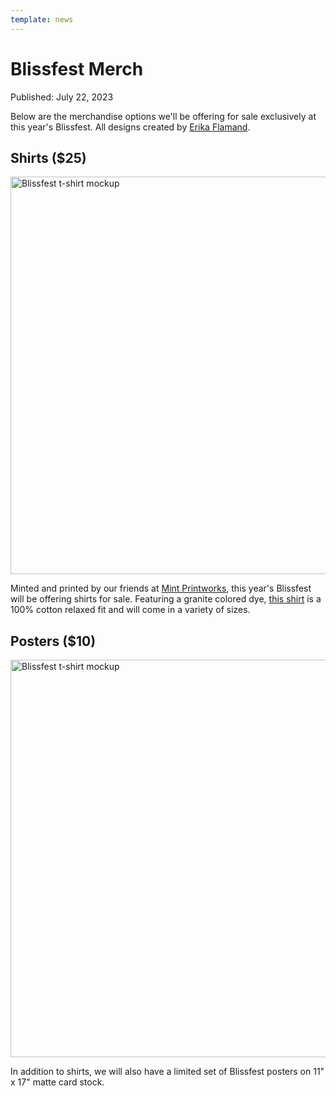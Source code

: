 ```yaml
---
template: news
---
```


# Blissfest Merch

<span class="publish-date">Published: July 22, 2023</span>

Below are the merchandise options we'll be offering for sale exclusively at this year's Blissfest.  All designs created by [Erika Flamand](https://www.behance.net/eflamand2ddb).

## Shirts ($25)

<img
  src="/assets/images/merch/blissfest-shirt-cross-section.png"
  width="1302"
  height="636"
  alt="Blissfest t-shirt mockup"
/>

Minted and printed by our friends at [Mint Printworks](https://mintprintworks.com), this year's Blissfest will be offering shirts for sale.  Featuring a granite colored dye, [this shirt](https://www.ssactivewear.com/p/comfort_colors/1717) is a 100% cotton relaxed fit and will come in a variety of sizes.

## Posters ($10)

<img
  src="/assets/images/merch/blissfest-poster-photo.png"
  width="1302"
  height="636"
  alt="Blissfest t-shirt mockup"
/>

In addition to shirts, we will also have a limited set of Blissfest posters on 11" x 17" matte card stock.